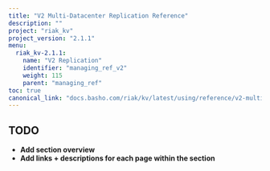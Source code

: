 ```yaml
---
title: "V2 Multi-Datacenter Replication Reference"
description: ""
project: "riak_kv"
project_version: "2.1.1"
menu:
  riak_kv-2.1.1:
    name: "V2 Replication"
    identifier: "managing_ref_v2"
    weight: 115
    parent: "managing_ref"
toc: true
canonical_link: "docs.basho.com/riak/kv/latest/using/reference/v2-multi-datacenter.md"
---
```


## TODO

- **Add section overview**
- **Add links + descriptions for each page within the section**
